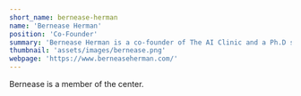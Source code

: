 ```yaml
---
short_name: bernease-herman
name: 'Bernease Herman'
position: 'Co-Founder'
summary: 'Bernease Herman is a co-founder of The AI Clinic and a Ph.D student in the UW iSchool.'
thumbnail: 'assets/images/bernease.png'
webpage: 'https://www.berneaseherman.com/'
---
```

Bernease is a member of the center.